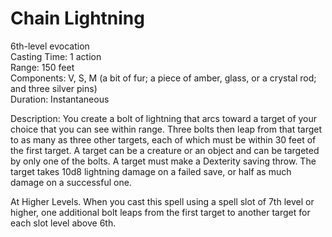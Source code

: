 # Chain Lightning

6th-level evocation<br>
Casting Time: 1 action<br>
Range: 150 feet<br>
Components: V, S, M (a bit of fur; a piece of amber, glass, or a crystal rod; and three silver pins)<br>
Duration: Instantaneous

Description: You create a bolt of lightning that arcs toward a target of your choice that you can see within range. Three bolts then leap from that target to as many as three other targets, each of which must be within 30 feet of the first target. A target can be a creature or an object and can be targeted by only one of the bolts. A target must make a Dexterity saving throw. The target takes 10d8 lightning damage on a failed save, or half as much damage on a successful one.

At Higher Levels. When you cast this spell using a spell slot of 7th level or higher, one additional bolt leaps from the first target to another target for each slot level above 6th.

